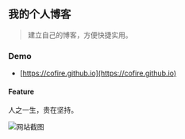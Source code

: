 ## 我的个人博客
> 建立自己的博客，方便快捷实用。

### Demo
* [https://cofire.github.io](https://cofire.github.io)

#### Feature

人之一生，贵在坚持。

![网站截图](https://raw.githubusercontent.com/cofire/cofire.github.io/master/static/img/screenshot-post-page.png "网站截图")